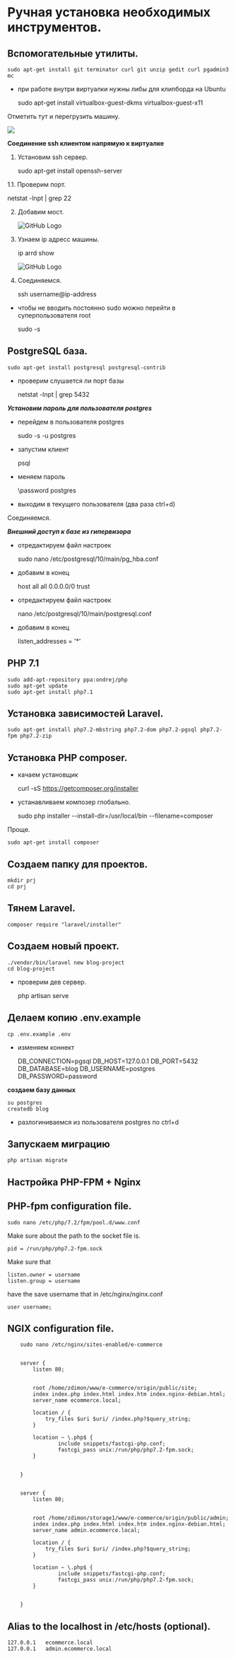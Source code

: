 # Ручная установка необходимых инструментов.

## Вспомогательные утилиты.

    sudo apt-get install git terminator curl git unzip gedit curl pgadmin3 mc

- при работе внутри виртуалки нужны либы для клипборда на Ubuntu

    sudo apt-get install virtualbox-guest-dkms virtualbox-guest-x11
    
Отметить тут и перегрузить машину.

![](/images/1/clipboard.png)

**Соединение ssh клиентом напрямую к виртуалке**

1. Установим ssh сервер.

    sudo apt-get install openssh-server
    
1.1. Проверим порт.
   
   netstat -lnpt | grep 22
    
2. Добавим мост.

    ![GitHub Logo](/images/1/1.png)
  
3. Узнаем ip адресс машины.

    ip arrd show

    ![GitHub Logo](/images/1/2.png)      
  
4. Соединяемся.

    ssh username@ip-address  
    
- чтобы не вводить постоянно sudo можно перейти в суперпользователя root

    sudo -s
    
    
## PostgreSQL база.

    sudo apt-get install postgresql postgresql-contrib
    
- проверим слушается ли порт базы

    netstat -lnpt | grep 5432
    
***Установим пароль для пользователя postgres***

- перейдем в пользователя postgres

    sudo -s -u postgres

- запустим клиент

    psql

- меняем пароль

    \password postgres
    
- выходим в текущего пользователя (два раза ctrl+d)  

Соединяемся.

[](/images/1/3.png)  

***Внешний доступ к базе из гипервизора***

- отредактируем файл настроек 

    sudo nano /etc/postgresql/10/main/pg_hba.conf

- добавим в конец

    host all all 0.0.0.0/0 trust

- отредактируем файл настроек 

    nano /etc/postgresql/10/main/postgresql.conf
    
- добавим в конец

    listen_addresses = '*'


## PHP 7.1

    sudo add-apt-repository ppa:ondrej/php
    sudo apt-get update
    sudo apt-get install php7.1
    
## Установка зависимостей Laravel.

    sudo apt-get install php7.2-mbstring php7.2-dom php7.2-pgsql php7.2-fpm php7.2-zip


## Установка PHP composer.

- качаем установщик

    curl -sS https://getcomposer.org/installer
  

- устанавливаем композер глобально.

    sudo php installer --install-dir=/usr/local/bin --filename=composer
    
Проще.

    sudo apt-get install composer
    
## Создаем папку для проектов.

    mkdir prj
    cd prj


## Тянем Laravel. 

    composer require "laravel/installer"

## Создаем новый проект.

    ./vendor/bin/laravel new blog-project
    cd blog-project
  
- проверим дев сервер.

    php artisan serve

    
## Делаем копию .env.example

    cp .env.example .env
    
    
- изменяем коннект

    DB_CONNECTION=pgsql
    DB_HOST=127.0.0.1
    DB_PORT=5432
    DB_DATABASE=blog
    DB_USERNAME=postgres
    DB_PASSWORD=password

**создаем базу данных**

    su postgres
    createdb blog
    
- разлогиниваемся из пользователя postgres по ctrl+d
        
## Запускаем миграцию

    php artisan migrate
    
    
## Настройка PHP-FPM + Nginx
    
## PHP-fpm configuration file.    

    sudo nano /etc/php/7.2/fpm/pool.d/www.conf
    
Make sure about the path to the socket file is.

    pid = /run/php/php7.2-fpm.sock
    
    
Make sure that 

    listen.owner = username
    listen.group = username
    
have the save username that in /etc/nginx/nginx.conf

    user username;
    
    
    
    
## NGIX configuration file.


```
    sudo nano /etc/nginx/sites-enabled/e-commerce
       
        
    server {
        listen 80;
        

        root /home/zdimon/www/e-commerce/origin/public/site;
        index index.php index.html index.htm index.nginx-debian.html;
        server_name ecommerce.local;

        location / {
            try_files $uri $uri/ /index.php?$query_string;
        }

        location ~ \.php$ {
                include snippets/fastcgi-php.conf;
                fastcgi_pass unix:/run/php/php7.2-fpm.sock;
        }        
        
        
    }
    
    
    server {
        listen 80;
        

        root /home/zdimon/storage1/www/e-commerce/origin/public/admin;
        index index.php index.html index.htm index.nginx-debian.html;
        server_name admin.ecommerce.local;

        location / {
            try_files $uri $uri/ /index.php?$query_string;
        }
        
        location ~ \.php$ {
                include snippets/fastcgi-php.conf;
                fastcgi_pass unix:/run/php/php7.2-fpm.sock;
        }  

        
    }
```    
    
## Alias to the localhost in /etc/hosts (optional).

    
    127.0.0.1	ecommerce.local
    127.0.0.1	admin.ecommerce.local
    
 
